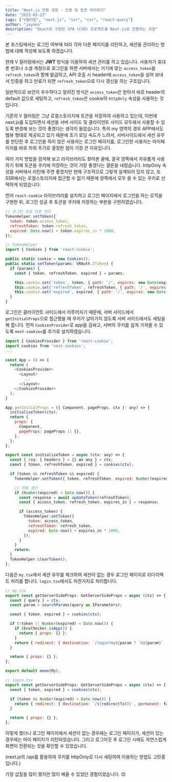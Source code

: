 ```yaml
---
title: "Next.js 전환 과정 - 인증 및 토큰 처리하기"
date: "2023-03-23"
tags: ["V컬러링", "next.js", "ssr", "csr", "react-query"]
author: "jayoon"
description: "React로 구현된 SPA (CSR) 프로젝트를 Next.js로 전환하는 과정"
---
```


본 포스팅에서는 로그인 여부에 따라 각자 다른 페이지를 리턴하고, 세션을 관리하는 방법에 대해 작성해 보도록 하겠습니다.

현재 V 컬러링에서는 **JWT** 방식을 이용하여 세션 관리를 하고 있습니다. 사용자가 휴대폰 번호나 소셜 계정으로 로그인을 하면 서버에서는 거기에 맞는 `access_token`을 `refresh_token`과 함께 발급하고, API 호출 시 header에 `access_token`을 실어 보내서 인증을 하고 만료가 되면 `refresh_token`으로 다시 갱신을 하는 구조입니다.

일반적으로 보안이 우수하다고 알려진 방식은 `access_token`은 받아서 바로 header의 default 값으로 세팅하고, `refresh_token`은 cookie의 `httpOnly` 속성을 사용하는 것입니다.

기존의 V 컬러링은 그냥 로컬스토리지에 토큰을 저장하여 사용하고 있는데, 이번에 next.js를 도입하면서 세션을 서버 사이드 및 클라이언트 사이드 모두에서 사용할 수 있도록 변경해 보는 것이 좋겠다는 생각이 들었습니다. 특히 my 영역의 경우 APP에서도 웹뷰 형태로 제공되고 있기 때문에 초기 로딩 속도가 느려서, 서버사이드에서 세션 유무를 판단한 후 로그인을 하지 않은 사용자는 로그인 페이지를, 로그인한 사용자는 마이페이지를 바로 띄워 주기로 결정한 점이 가장 큰 이유입니다.

여러 가지 방법을 검색해 보고 라이브러리도 찾아본 끝에, 결국 양쪽에서 자유롭게 사용하기 위해 토큰을 쿠키에 저장하는 것이 가장 좋겠다는 결론을 내렸습니다. httpOnly 속성을 서버에서 리턴해 주면 좋겠지만 현재 구조적으로 그렇게 설계되어 있지 않고, 또 SSR에서는 로컬스토리지에 접근할 수 없기 때문에 양쪽에서 모두 쓸 수 있는 쿠키로 선택하게 되었습니다.

먼저 `react-cookie` 라이브러리를 설치하고 로그인 페이지에서 로그인을 하는 로직을 구현한 뒤, 로그인 성공 후 토큰을 쿠키에 저장하는 부분을 구현하였습니다.

```javascript
// 로그인 성공 이후 처리
TokenHelper.setToken({
  token: token.access_token,
  refreshToken: token.refresh_token,
  expired: Date.now() + token.expires_in * 1000,
});

// TokenHelper
import { Cookies } from 'react-cookie';

public static cookie = new Cookies();
public static setToken(params: VRAuth.IToken) {
  if (params) {
    const { token, refreshToken, expired } = params;

    this.cookie.set('token', token, { path: '/', expires: new Date(expired) });
    this.cookie.set('refreshToken', refreshToken, { path: '/', expires: new Date(expired * 60) });
    this.cookie.set('expired', expired, { path: '/', expires: new Date(expired) });
  }
}
```

로그인은 클라이언트 사이드에서 이루어지기 때문에, 서버 사이드에서 `getInitialProps`으로 접근했을 때 쿠키가 날아가지 않도록 서버 사이드에서도 세팅을 해 줍니다.
먼저 `CookiesProvider`로 app을 감싸고, 서버의 쿠키를 쉽게 가져올 수 있도록 `next-cookies`를 추가로 설치하였습니다.

```javascript
import { CookiesProvider } from 'react-cookie';
import cookies from 'next-cookies';
...

const App = () => {
  return (
    <CookiesProvider>
      <Layout>
        ...
      </Layout>
    </CookiesProvider>
  );
}

App.getInitialProps = ({ Component, pageProps, ctx }: any) => {
  initializeToken(ctx);
  return {
    props: {
      Component,
      pageProps: pageProps || {},
    },
  };
};

export const initializeToken = async (ctx: any) => {
  const { req: { headers } = {} as any } = ctx;
  const { token, refreshToken, expired } = cookies(ctx);

  if (token && refreshToken && expired) {
    TokenHelper.setToken({ token, refreshToken, expired: Number(expired) });

    // 자동 갱신
    if (Number(expired) < Date.now()) {
      const response = await updateToken(refreshToken);
      const { access_token, refresh_token, expires_in } = response;

      if (access_token) {
        TokenHelper.setToken({
          token: access_token,
          refreshToken: refresh_token,
          expired: Date.now() + expires_in * 1000,
        });
      }
    }
    return;
  }
  TokenHelper.clearToken();
};
```

다음은 `my.tsx`에서 세션 유무를 체크하여 세션이 없는 경우 로그인 페이지로 리다이렉트 처리를 합니다.
`login.tsx`에서도 마찬가지로 처리합니다.

```javascript
// my.tsx
export const getServerSideProps: GetServerSideProps = async (ctx) => {
  const { query } = ctx;
  const param = searchParams(query as IParameters);

  const { token, expired } = cookies(ctx);

  if (!token || Number(expired) < Date.now()) {
    if (EnvChecker.isApp()) {
      return { props: {} };
    }
    return { redirect: { destination: `/login?my${param ? `&${param}` : ''}`, permanent: true } };
  }

  return { props: {} };
};

export default memo(My);

// login.tsx
export const getServerSideProps: GetServerSideProps = async (ctx) => {
  const { token, expired } = cookies(ctx);

  if (token && Number(expired) > Date.now()) {
    return { redirect: { destination: `/${redirectTo()}`, permanent: false } };
  }

  return { props: {} };
};
```

이렇게 했더니 로그인 페이지에서 세션이 없는 경우에는 로그인 페이지가, 세션이 있는 경우에는 마이 페이지가 리턴되었습니다. 그리고 로그아웃 후 로그인 시에도 자연스럽게 화면이 전환되는 것을 확인할 수 있었습니다.

(next.js의 /api를 활용하여 쿠키를 httpOnly로 다시 세팅하여 이용하는 방법도 고민중입니다.)

가장 삽질을 많이 했지만 많이 배울 수 있었던 경험이었습니다. 😊
